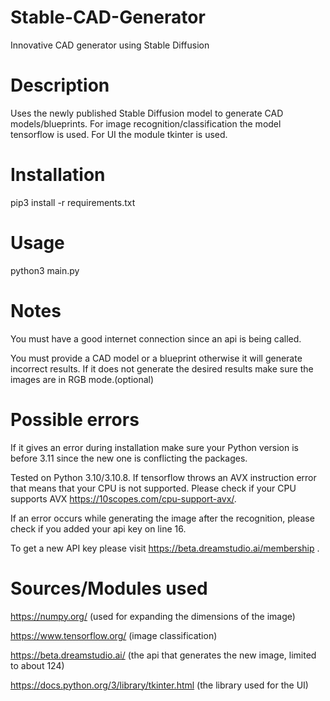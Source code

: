 # Stable-CAD-Generator
Innovative CAD generator using Stable Diffusion

# Description
Uses the newly published Stable Diffusion model to generate CAD models/blueprints.
For image recognition/classification the model tensorflow is used.
For UI the module tkinter is used.

# Installation 
pip3 install -r requirements.txt

# Usage
python3 main.py

# Notes
You must have a good internet connection since an api is being called.

You must provide a CAD model or a blueprint otherwise it will generate incorrect results.
If it does not generate the desired results make sure the images are in RGB mode.(optional)

# Possible errors
If it gives an error during installation make sure your Python version is before 3.11 since
the new one is conflicting the packages.

Tested on Python 3.10/3.10.8.
If tensorflow throws an AVX instruction error that means that your CPU is not supported.
Please check if your CPU supports AVX https://10scopes.com/cpu-support-avx/.

If an error occurs while generating the image after the recognition, 
please check if you added your api key on line 16.

To get a new API key please visit https://beta.dreamstudio.ai/membership .

# Sources/Modules used
https://numpy.org/ (used for expanding the dimensions of the image)

https://www.tensorflow.org/ (image classification)

https://beta.dreamstudio.ai/ (the api that generates the new image, limited to about 124)

https://docs.python.org/3/library/tkinter.html (the library used for the UI)
